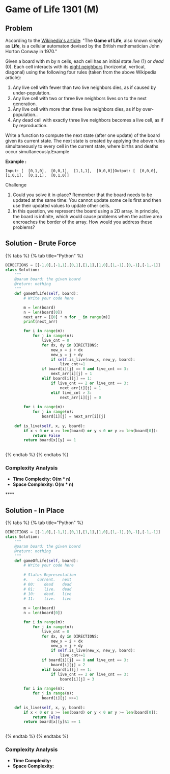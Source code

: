 # Game of Life 1301 \(M\)

## Problem

According to the [Wikipedia's article](https://en.wikipedia.org/wiki/Conway%27s_Game_of_Life): "The **Game of Life**, also known simply as **Life**, is a cellular automaton devised by the British mathematician John Horton Conway in 1970."

Given a board with m by n cells, each cell has an initial state _live_ \(1\) or _dead_ \(0\). Each cell interacts with its [eight neighbors](https://en.wikipedia.org/wiki/Moore_neighborhood) \(horizontal, vertical, diagonal\) using the following four rules \(taken from the above Wikipedia article\):

1. Any live cell with fewer than two live neighbors dies, as if caused by under-population.
2. Any live cell with two or three live neighbors lives on to the next generation.
3. Any live cell with more than three live neighbors dies, as if by over-population..
4. Any dead cell with exactly three live neighbors becomes a live cell, as if by reproduction.

Write a function to compute the next state \(after one update\) of the board given its current state. The next state is created by applying the above rules simultaneously to every cell in the current state, where births and deaths occur simultaneously.Example

**Example :**

```text
Input: [  [0,1,0],  [0,0,1],  [1,1,1],  [0,0,0]]Output: [  [0,0,0],  [1,0,1],  [0,1,1],  [0,1,0]]
```

Challenge

1. Could you solve it in-place? Remember that the board needs to be updated at the same time: You cannot update some cells first and then use their updated values to update other cells.
2. In this question, we represent the board using a 2D array. In principle, the board is infinite, which would cause problems when the active area encroaches the border of the array. How would you address these problems?

## Solution - Brute Force

{% tabs %}
{% tab title="Python" %}
```python
DIRECTIONS = [[-1,0],[-1,1],[0,1],[1,1],[1,0],[1,-1],[0,-1],[-1,-1]]
class Solution:
    """
    @param board: the given board
    @return: nothing
    """
    def gameOfLife(self, board):
        # Write your code here

        m = len(board)
        n = len(board[0])
        next_arr = [[0] * n for _ in range(m)]
        print(next_arr)

        for i in range(m):
            for j in range(n):
                live_cnt = 0
                for dx, dy in DIRECTIONS:
                    new_x = i + dx
                    new_y = j + dy
                    if self.is_live(new_x, new_y, board):
                        live_cnt+=1
                if board[i][j] == 0 and live_cnt == 3:
                    next_arr[i][j] = 1
                elif board[i][j] == 1:
                    if live_cnt == 2 or live_cnt == 3:
                        next_arr[i][j] = 1
                    elif live_cnt > 3:
                        next_arr[i][j] = 0
        
        for i in range(m):
            for j in range(n):
                board[i][j] = next_arr[i][j]
    
    def is_live(self, x, y, board):
        if x < 0 or x >= len(board) or y < 0 or y >= len(board[0]):
            return False
        return board[x][y] == 1
        
```
{% endtab %}
{% endtabs %}

### Complexity Analysis

* **Time Complexity: O\(m \* n\)**
* **Space Complexity: O\(m \* n\)**

\*\*\*\*

## Solution - In Place

{% tabs %}
{% tab title="Python" %}
```python
DIRECTIONS = [[-1,0],[-1,1],[0,1],[1,1],[1,0],[1,-1],[0,-1],[-1,-1]]
class Solution:
    """
    @param board: the given board
    @return: nothing
    """
    def gameOfLife(self, board):
        # Write your code here
        
        # Status Representation
        #.    current.   next
        # 00:    dead    dead
        # 01:    live.   dead
        # 10:    dead.   live
        # 11:    live.   live
        
        m = len(board)
        n = len(board[0])

        for i in range(m):
            for j in range(n):
                live_cnt = 0
                for dx, dy in DIRECTIONS:
                    new_x = i + dx
                    new_y = j + dy
                    if self.is_live(new_x, new_y, board):
                        live_cnt+=1
                if board[i][j] == 0 and live_cnt == 3:
                    board[i][j] = 2
                elif board[i][j] == 1:
                    if live_cnt == 2 or live_cnt == 3:
                        board[i][j] = 3
        
        for i in range(m):
            for j in range(n):
                board[i][j] >>=1
    
    def is_live(self, x, y, board):
        if x < 0 or x >= len(board) or y < 0 or y >= len(board[0]):
            return False
        return board[x][y]&1 == 1
        
```
{% endtab %}
{% endtabs %}

### Complexity Analysis

* **Time Complexity:**
* **Space Complexity:**

